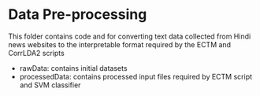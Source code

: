 # Data Pre-processing
This folder contains code and for converting text data collected from Hindi news websites to the interpretable format required by the ECTM and CorrLDA2 scripts

- rawData: contains initial datasets
- processedData: contains processed input files required by ECTM script and SVM classifier
